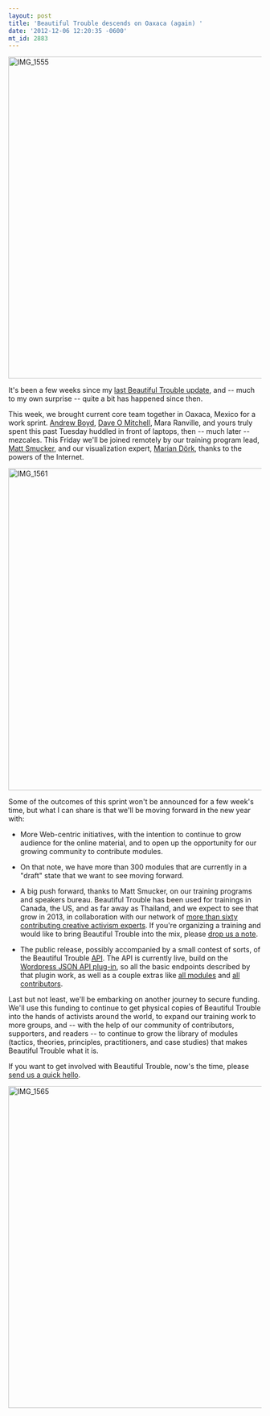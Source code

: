 ```yaml
---
layout: post
title: 'Beautiful Trouble descends on Oaxaca (again) '
date: '2012-12-06 12:20:35 -0600'
mt_id: 2883
---
```

<a href="http://www.flickr.com/photos/phillipadsmith/8249473005/" title="IMG_1555 by phillipadsmith, on Flickr"><img src="http://farm9.staticflickr.com/8207/8249473005_6ecf0b4435_z.jpg" width="640" height="640" alt="IMG_1555"></a>

It's been a few weeks since my [last Beautiful Trouble update](http://www.phillipadsmith.com/tags/beautifultrouble), and -- much to my own surprise -- quite a bit has happened since then.

This week, we brought current core team together in Oaxaca, Mexico for a work sprint. [Andrew Boyd](http://andrewboyd.com/), [Dave O Mitchell](http://www.twitter.com/daveomitchell), Mara Ranville, and yours truly spent this past Tuesday huddled in front of laptops, then -- much later -- mezcales. This Friday we'll be joined remotely by our training program lead, [Matt Smucker](http://beautifultrouble.org/author/jonathan-matthewsmucker/), and our visualization expert, [Marian Dörk](http://mariandoerk.de/), thanks to the powers of the Internet. 

<a href="http://www.flickr.com/photos/phillipadsmith/8250541580/" title="IMG_1561 by phillipadsmith, on Flickr"><img src="http://farm9.staticflickr.com/8490/8250541580_50ab3f15a2_z.jpg" width="640" height="640" alt="IMG_1561"></a>

Some of the outcomes of this sprint won't be announced for a few week's time, but what I can share is that we'll be moving forward in the new year with:

* More Web-centric initiatives, with the intention to continue to grow audience for the online material, and to open up the opportunity for our growing community to contribute modules.
 
* On that note, we have more than 300 modules that are currently in a "draft" state that we want to see moving forward.

* A big push forward, thanks to Matt Smucker, on our training programs and speakers bureau. Beautiful Trouble has been used for trainings in Canada, the US, and as far away as Thailand, and we expect to see that grow in 2013, in collaboration with our network of [more than sixty contributing creative activism experts](http://beautifultrouble.org/contributing-authors/). If you're organizing a training and would like to bring Beautiful Trouble into the mix, please [drop us a note](http://beautifultrouble.org/contact/). 

* The public release, possibly accompanied by a small contest of sorts, of the Beautiful Trouble [API](http://beautifultrouble.org/api/). The API is currently live, build on the [Wordpress JSON API plug-in](http://wordpress.org/extend/plugins/json-api/), so all the basic endpoints described by that plugin work, as well as a couple extras like [all modules](http://beautifultrouble.org/api/get_all_modules/?dev=1/) and [all contributors](http://beautifultrouble.dev/api/get_all_authors/?dev=1). 

Last but not least, we'll be embarking on another journey to secure funding. We'll use this funding to continue to get physical copies of Beautiful Trouble into the hands of activists around the world, to expand our training work to more groups, and -- with the help of our community of contributors, supporters, and readers -- to continue to grow the library of modules (tactics, theories, principles, practitioners, and case studies) that makes Beautiful Trouble what it is.

If you want to get involved with Beautiful Trouble, now's the time, please [send us a quick hello](http://beautifultrouble.org/contact/).

<a href="http://www.flickr.com/photos/phillipadsmith/8250542960/" title="IMG_1565 by phillipadsmith, on Flickr"><img src="http://farm9.staticflickr.com/8339/8250542960_3ede7f71c4_z.jpg" width="640" height="640" alt="IMG_1565"></a>
